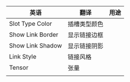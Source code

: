 
| 英语                   | 翻译     | 用途  |
| -------------------- | ------ | --- |
| Slot Type Color<br>  | 插槽类型颜色 |     |
| Show Link Border<br> | 显示链接边框 |     |
| Show Link Shadow<br> | 显示链接阴影 |     |
| Link Style           | 链接风格   |     |
| Tensor               | 张量     |     |
|                      |        |     |

